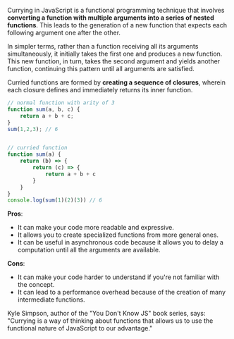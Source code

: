 Currying in JavaScript is a functional programming technique that involves **converting a function with multiple arguments into a series of nested functions**. This leads to the generation of a new function that expects each following argument one after the other. <br />

In simpler terms, rather than a function receiving all its arguments simultaneously, it initially takes the first one and produces a new function. This new function, in turn, takes the second argument and yields another function, continuing this pattern until all arguments are satisfied. <br />

Curried functions are formed by **creating a sequence of closures**, wherein each closure defines and immediately returns its inner function. <br />

```javascript
// normal function with arity of 3
function sum(a, b, c) {
    return a + b + c;
}
sum(1,2,3); // 6


// curried function
function sum(a) {
    return (b) => {
        return (c) => {
            return a + b + c
        }
    }
}
console.log(sum(1)(2)(3)) // 6

```

**Pros**:
- It can make your code more readable and expressive.
- It allows you to create specialized functions from more general ones.
- It can be useful in asynchronous code because it allows you to delay a computation until all the arguments are available.

**Cons**:
- It can make your code harder to understand if you're not familiar with the concept.
- It can lead to a performance overhead because of the creation of many intermediate functions.

Kyle Simpson, author of the "You Don't Know JS" book series, says: 
"Currying is a way of thinking about functions that allows us to use the functional nature of JavaScript to our advantage."